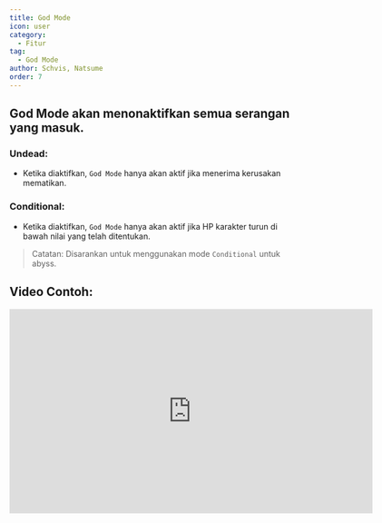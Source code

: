 ```yaml
---
title: God Mode
icon: user
category:
  - Fitur
tag:
  - God Mode
author: Schvis, Natsume
order: 7
---
```


## God Mode akan menonaktifkan semua serangan yang masuk.
### Undead:
- Ketika diaktifkan, `God Mode` hanya akan aktif jika menerima kerusakan mematikan.
### Conditional:
- Ketika diaktifkan, `God Mode` hanya akan aktif jika HP karakter turun di bawah nilai yang telah ditentukan.
> Catatan: Disarankan untuk menggunakan mode `Conditional` untuk abyss.

## Video Contoh:

<div class="iframe-container"><iframe width="640" height="360" src="https://www.youtube.com/embed/42utUUYNHRE?list=PL5eI1Tb64p56g27qfYk7VuFTz4FK6YrKa" title="Korepi - God Mode" frameborder="0" allow="accelerometer; autoplay; clipboard-write; encrypted-media; gyroscope; picture-in-picture; web-share" allowfullscreen></iframe></div>